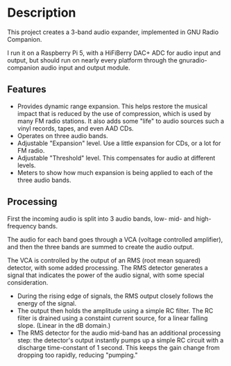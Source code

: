 <h1>Description</h1>
<p>This project creates a 3-band audio expander, implemented in GNU Radio Companion.</p>
<p>I run it on a Raspberry Pi 5, with a HiFiBerry DAC+ ADC for audio input and output, but should run on nearly every platform through the gnuradio-companion audio input and output module.</p>
<h2>Features</h2>
<ul>
  <li>Provides dynamic range expansion. This helps restore the musical impact that is reduced by the use of compression, which is used by many FM radio stations. It also adds some "life" to audio sources such a vinyl records, tapes, and even AAD CDs.</li>
  <li>Operates on three audio bands.
  <li>Adjustable "Expansion" level. Use a little expansion for CDs, or a lot for FM radio.</li>
  <li>Adjustable "Threshold" level. This compensates for audio at different levels.</li>
  <li>Meters to show how much expansion is being applied to each of the three audio bands.</li>
</ul>
<h2>Processing</h2>
<p>First the incoming audio is split into 3 audio bands, low- mid- and high-frequency bands.</p>
<p>The audio for each band goes through a VCA (voltage controlled amplifier), and then the three bands are summed to create the audio output.</p>
<p>The VCA is controlled by the output of an RMS (root mean squared) detector, with some added processing. The RMS detector generates a signal that indicates the power of the audio signal, with some special consideration.
<ul>
  <li>During the rising edge of signals, the RMS output closely follows the energy of the signal.</li>
  <li>The output then holds the amplitude using a simple RC filter. The RC filter is drained using a constaint current source, for a linear falling slope. (Linear in the dB domain.)</li>
  <li>The RMS detector for the audio mid-band has an additional processing step: the detector's output instantly pumps up a simple RC circuit with a discharge time-constant of 1 second. This keeps the gain change from dropping too rapidly, reducing "pumping."</li>
</ul>
</p>

